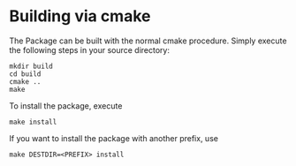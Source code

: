 # Building via cmake

The Package can be built with the normal cmake procedure. Simply execute the following steps in your source directory:

```
mkdir build
cd build
cmake ..
make
```
To install the package, execute
```
make install
```
If you want to install the package with another prefix, use
```
make DESTDIR=<PREFIX> install
```
